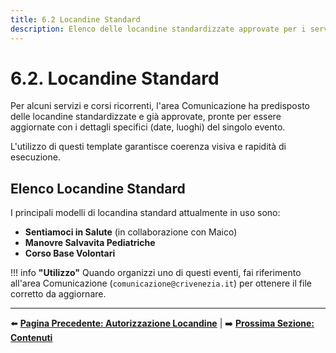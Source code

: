 ```yaml
---
title: 6.2 Locandine Standard
description: Elenco delle locandine standardizzate approvate per i servizi ricorrenti.
---
```


# 6.2. Locandine Standard

Per alcuni servizi e corsi ricorrenti, l'area Comunicazione ha predisposto delle locandine standardizzate e già approvate, pronte per essere aggiornate con i dettagli specifici (date, luoghi) del singolo evento.

L'utilizzo di questi template garantisce coerenza visiva e rapidità di esecuzione.

## Elenco Locandine Standard

I principali modelli di locandina standard attualmente in uso sono:

* **Sentiamoci in Salute** (in collaborazione con Maico)
* **Manovre Salvavita Pediatriche**
* **Corso Base Volontari**

!!! info **"Utilizzo"**
    Quando organizzi uno di questi eventi, fai riferimento all'area Comunicazione (`comunicazione@crivenezia.it`) per ottenere il file corretto da aggiornare.

---

⬅️ **[Pagina Precedente: Autorizzazione Locandine](locandine.md)** | ➡️ **[Prossima Sezione: Contenuti](../contenuti.md)**